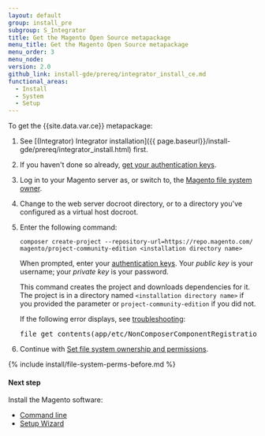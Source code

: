 ```yaml
---
layout: default
group: install_pre
subgroup: S_Integrator
title: Get the Magento Open Source metapackage
menu_title: Get the Magento Open Source metapackage
menu_order: 3
menu_node:
version: 2.0
github_link: install-gde/prereq/integrator_install_ce.md
functional_areas:
  - Install
  - System
  - Setup
---
```


To get the {{site.data.var.ce}} metapackage:

1.	See [(Integrator) Integrator installation]({{ page.baseurl}}/install-gde/prereq/integrator_install.html) first.
1.	If you haven't done so already, <a href="{{page.baseurl}}/install-gde/prereq/connect-auth.html">get your authentication keys</a>.
1.	Log in to your Magento server as, or switch to, the <a href="{{page.baseurl}}/install-gde/prereq/file-sys-perms-over.html">Magento file system owner</a>.
2.	Change to the web server docroot directory, or to a directory you've configured as a virtual host docroot.
3.	Enter the following command:

		composer create-project --repository-url=https://repo.magento.com/ magento/project-community-edition <installation directory name>

	When prompted, enter your <a href="{{page.baseurl}}/install-gde/prereq/connect-auth.html">authentication keys</a>. Your *public key* is your username; your *private key* is your password.

	This command creates the project and downloads dependencies for it. The project is in a directory named `<installation directory name>` if you provided the parameter or `project-community-edition` if you did not.

	<div class="bs-callout bs-callout-info" id="info">
  		<p>If the following error displays, see <a href="{{page.baseurl}}/install-gde/trouble/tshoot_composer-fail.html">troubleshooting</a>:</p>
  		<pre>file_get_contents(app/etc/NonComposerComponentRegistration.php): failed to open stream: No such file or directory</pre>
	</div>

4.	Continue with <a href="#perms-over">Set file system ownership and permissions</a>.


{% include install/file-system-perms-before.md %}

#### Next step
Install the Magento software:

*	<a href="{{page.baseurl}}/install-gde/install/cli/install-cli.html">Command line</a>
*	<a href="{{page.baseurl}}/install-gde/install/web/install-web.html">Setup Wizard</a>
